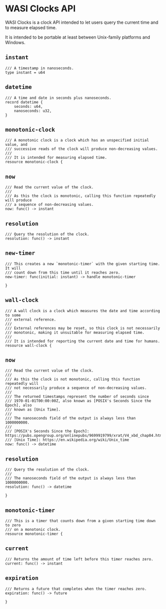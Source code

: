 # WASI Clocks API

WASI Clocks is a clock API intended to let users query the current time and
to measure elapsed time.

It is intended to be portable at least between Unix-family platforms and
Windows.

## `instant`
```wit
/// A timestamp in nanoseconds.
type instant = u64
```

## `datetime`
```wit
/// A time and date in seconds plus nanoseconds.
record datetime {
    seconds: u64,
    nanoseconds: u32,
}
```

## `monotonic-clock`
```wit
/// A monotonic clock is a clock which has an unspecified initial value, and
/// successive reads of the clock will produce non-decreasing values.
///
/// It is intended for measuring elapsed time.
resource monotonic-clock {
```

## `now`
```wit
/// Read the current value of the clock.
///
/// As this the clock is monotonic, calling this function repeatedly will produce
/// a sequence of non-decreasing values.
now: func() -> instant
```

## `resolution`
```wit
/// Query the resolution of the clock.
resolution: func() -> instant
```

## `new-timer`
```wit
/// This creates a new `monotonic-timer` with the given starting time. It will
/// count down from this time until it reaches zero.
new-timer: func(initial: instant) -> handle monotonic-timer
```

```wit
}
```

## `wall-clock`
```wit
/// A wall clock is a clock which measures the date and time according to some
/// external reference.
///
/// External references may be reset, so this clock is not necessarily
/// monotonic, making it unsuitable for measuring elapsed time.
///
/// It is intended for reporting the current date and time for humans.
resource wall-clock {
```

## `now`
```wit
/// Read the current value of the clock.
///
/// As this the clock is not monotonic, calling this function repeatedly will
/// not necessarily produce a sequence of non-decreasing values.
///
/// The returned timestamps represent the number of seconds since
/// 1970-01-01T00:00:00Z, also known as [POSIX's Seconds Since the Epoch], also
/// known as [Unix Time].
///
/// The nanoseconds field of the output is always less than 1000000000.
///
/// [POSIX's Seconds Since the Epoch]: https://pubs.opengroup.org/onlinepubs/9699919799/xrat/V4_xbd_chap04.html#tag_21_04_16
/// [Unix Time]: https://en.wikipedia.org/wiki/Unix_time
now: func() -> datetime
```

## `resolution`
```wit
/// Query the resolution of the clock.
///
/// The nanoseconds field of the output is always less than 1000000000.
resolution: func() -> datetime
```

```wit
}
```

## `monotonic-timer`
```wit
/// This is a timer that counts down from a given starting time down to zero
/// on a monotonic clock.
resource monotonic-timer {
```

## `current`
```wit
/// Returns the amount of time left before this timer reaches zero.
current: func() -> instant
```

## `expiration`
```wit
/// Returns a future that completes when the timer reaches zero.
expiration: func() -> future
```

```wit
}
```
